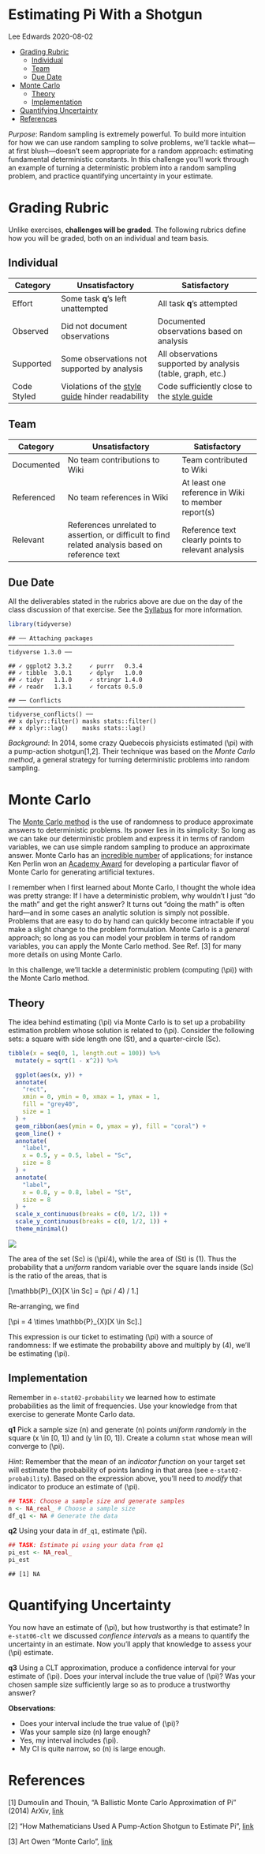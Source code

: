 Estimating Pi With a Shotgun
================
Lee Edwards
2020-08-02

  - [Grading Rubric](#grading-rubric)
      - [Individual](#individual)
      - [Team](#team)
      - [Due Date](#due-date)
  - [Monte Carlo](#monte-carlo)
      - [Theory](#theory)
      - [Implementation](#implementation)
  - [Quantifying Uncertainty](#quantifying-uncertainty)
  - [References](#references)

*Purpose*: Random sampling is extremely powerful. To build more
intuition for how we can use random sampling to solve problems, we’ll
tackle what—at first blush—doesn’t seem appropriate for a random
approach: estimating fundamental deterministic constants. In this
challenge you’ll work through an example of turning a deterministic
problem into a random sampling problem, and practice quantifying
uncertainty in your estimate.

<!-- include-rubric -->

# Grading Rubric

<!-- -------------------------------------------------- -->

Unlike exercises, **challenges will be graded**. The following rubrics
define how you will be graded, both on an individual and team basis.

## Individual

<!-- ------------------------- -->

| Category    | Unsatisfactory                                                                   | Satisfactory                                                               |
| ----------- | -------------------------------------------------------------------------------- | -------------------------------------------------------------------------- |
| Effort      | Some task **q**’s left unattempted                                               | All task **q**’s attempted                                                 |
| Observed    | Did not document observations                                                    | Documented observations based on analysis                                  |
| Supported   | Some observations not supported by analysis                                      | All observations supported by analysis (table, graph, etc.)                |
| Code Styled | Violations of the [style guide](https://style.tidyverse.org/) hinder readability | Code sufficiently close to the [style guide](https://style.tidyverse.org/) |

## Team

<!-- ------------------------- -->

| Category   | Unsatisfactory                                                                                   | Satisfactory                                       |
| ---------- | ------------------------------------------------------------------------------------------------ | -------------------------------------------------- |
| Documented | No team contributions to Wiki                                                                    | Team contributed to Wiki                           |
| Referenced | No team references in Wiki                                                                       | At least one reference in Wiki to member report(s) |
| Relevant   | References unrelated to assertion, or difficult to find related analysis based on reference text | Reference text clearly points to relevant analysis |

## Due Date

<!-- ------------------------- -->

All the deliverables stated in the rubrics above are due on the day of
the class discussion of that exercise. See the
[Syllabus](https://docs.google.com/document/d/1jJTh2DH8nVJd2eyMMoyNGroReo0BKcJrz1eONi3rPSc/edit?usp=sharing)
for more information.

``` r
library(tidyverse)
```

    ## ── Attaching packages ──────────────────────────────────────────────────────────────── tidyverse 1.3.0 ──

    ## ✓ ggplot2 3.3.2     ✓ purrr   0.3.4
    ## ✓ tibble  3.0.1     ✓ dplyr   1.0.0
    ## ✓ tidyr   1.1.0     ✓ stringr 1.4.0
    ## ✓ readr   1.3.1     ✓ forcats 0.5.0

    ## ── Conflicts ─────────────────────────────────────────────────────────────────── tidyverse_conflicts() ──
    ## x dplyr::filter() masks stats::filter()
    ## x dplyr::lag()    masks stats::lag()

*Background*: In 2014, some crazy Quebecois physicists estimated \(\pi\)
with a pump-action shotgun\[1,2\]. Their technique was based on the
*Monte Carlo method*, a general strategy for turning deterministic
problems into random sampling.

# Monte Carlo

<!-- -------------------------------------------------- -->

The [Monte Carlo
method](https://en.wikipedia.org/wiki/Monte_Carlo_method) is the use of
randomness to produce approximate answers to deterministic problems. Its
power lies in its simplicity: So long as we can take our deterministic
problem and express it in terms of random variables, we can use simple
random sampling to produce an approximate answer. Monte Carlo has an
[incredible
number](https://en.wikipedia.org/wiki/Monte_Carlo_method#Applications)
of applications; for instance Ken Perlin won an [Academy
Award](https://en.wikipedia.org/wiki/Perlin_noise) for developing a
particular flavor of Monte Carlo for generating artificial textures.

I remember when I first learned about Monte Carlo, I thought the whole
idea was pretty strange: If I have a deterministic problem, why wouldn’t
I just “do the math” and get the right answer? It turns out “doing the
math” is often hard—and in some cases an analytic solution is simply not
possible. Problems that are easy to do by hand can quickly become
intractable if you make a slight change to the problem formulation.
Monte Carlo is a *general* approach; so long as you can model your
problem in terms of random variables, you can apply the Monte Carlo
method. See Ref. \[3\] for many more details on using Monte Carlo.

In this challenge, we’ll tackle a deterministic problem (computing
\(\pi\)) with the Monte Carlo method.

## Theory

<!-- ------------------------- -->

The idea behind estimating \(\pi\) via Monte Carlo is to set up a
probability estimation problem whose solution is related to \(\pi\).
Consider the following sets: a square with side length one \(St\), and a
quarter-circle \(Sc\).

``` r
tibble(x = seq(0, 1, length.out = 100)) %>%
  mutate(y = sqrt(1 - x^2)) %>%

  ggplot(aes(x, y)) +
  annotate(
    "rect",
    xmin = 0, ymin = 0, xmax = 1, ymax = 1,
    fill = "grey40",
    size = 1
  ) +
  geom_ribbon(aes(ymin = 0, ymax = y), fill = "coral") +
  geom_line() +
  annotate(
    "label",
    x = 0.5, y = 0.5, label = "Sc",
    size = 8
  ) +
  annotate(
    "label",
    x = 0.8, y = 0.8, label = "St",
    size = 8
  ) +
  scale_x_continuous(breaks = c(0, 1/2, 1)) +
  scale_y_continuous(breaks = c(0, 1/2, 1)) +
  theme_minimal()
```

![](c07-monte-carlo-assignment_files/figure-gfm/vis-areas-1.png)<!-- -->

The area of the set \(Sc\) is \(\pi/4\), while the area of \(St\) is
\(1\). Thus the probability that a *uniform* random variable over the
square lands inside \(Sc\) is the ratio of the areas, that is

\[\mathbb{P}_{X}[X \in Sc] = (\pi / 4) / 1.\]

Re-arranging, we find

\[\pi = 4 \times \mathbb{P}_{X}[X \in Sc].\]

This expression is our ticket to estimating \(\pi\) with a source of
randomness: If we estimate the probability above and multiply by \(4\),
we’ll be estimating \(\pi\).

## Implementation

<!-- ------------------------- -->

Remember in `e-stat02-probability` we learned how to estimate
probabilities as the limit of frequencies. Use your knowledge from that
exercise to generate Monte Carlo data.

**q1** Pick a sample size \(n\) and generate \(n\) points *uniform
randomly* in the square \(x \in [0, 1]\) and \(y \in [0, 1]\). Create a
column `stat` whose mean will converge to \(\pi\).

*Hint*: Remember that the mean of an *indicator function* on your target
set will estimate the probability of points landing in that area (see
`e-stat02-probability`). Based on the expression above, you’ll need to
*modify* that indicator to produce an estimate of \(\pi\).

``` r
## TASK: Choose a sample size and generate samples
n <- NA_real_ # Choose a sample size
df_q1 <- NA # Generate the data
```

**q2** Using your data in `df_q1`, estimate \(\pi\).

``` r
## TASK: Estimate pi using your data from q1
pi_est <- NA_real_
pi_est
```

    ## [1] NA

# Quantifying Uncertainty

<!-- -------------------------------------------------- -->

You now have an estimate of \(\pi\), but how trustworthy is that
estimate? In `e-stat06-clt` we discussed *confience intervals* as a
means to quantify the uncertainty in an estimate. Now you’ll apply that
knowledge to assess your \(\pi\) estimate.

**q3** Using a CLT approximation, produce a confidence interval for your
estimate of \(\pi\). Does your interval include the true value of
\(\pi\)? Was your chosen sample size sufficiently large so as to produce
a trustworthy answer?

**Observations**:

  - Does your interval include the true value of \(\pi\)?
  - Was your sample size \(n\) large enough?
  - Yes, my interval includes \(\pi\).
  - My CI is quite narrow, so \(n\) is large enough.

# References

<!-- -------------------------------------------------- -->

\[1\] Dumoulin and Thouin, “A Ballistic Monte Carlo Approximation of Pi”
(2014) ArXiv, [link](https://arxiv.org/abs/1404.1499)

\[2\] “How Mathematicians Used A Pump-Action Shotgun to Estimate Pi”,
[link](https://medium.com/the-physics-arxiv-blog/how-mathematicians-used-a-pump-action-shotgun-to-estimate-pi-c1eb776193ef)

\[3\] Art Owen “Monte Carlo”,
[link](https://statweb.stanford.edu/~owen/mc/)
